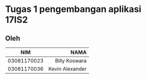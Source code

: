 # Tugas 1 pengembangan aplikasi 17IS2
## Oleh ##
| NIM        | NAMA           |
| :-------------: |-------------:|
| 03081170023     | Billy Koswara |
| 03081170036     | Kevin Alexander      |
